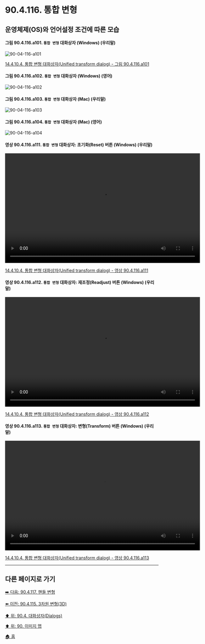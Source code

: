 # 90.4.116. 통합 변형
## 운영체제(OS)와 언어설정 조건에 따른 모습

<a id="90-04-116-a101"></a>

#### 그림 90.4.116.a101. `통합 변형` 대화상자 (Windows) (우리말)
![90-04-116-a101](https://github.com/wonder13662/gimp/assets/15767104/b1cd9460-8712-4a81-9e1d-d285f28a2ce4)

[14.4.10.4. 통합 변형 대화상자(Unified transform dialog) - 그림 90.4.116.a101](./14-04-10-04-unified_transform_dialog.md#90-04-116-a101)

<a id="90-04-116-a102"></a>

#### 그림 90.4.116.a102. `통합 변형` 대화상자 (Windows) (영어)
![90-04-116-a102](https://github.com/wonder13662/gimp/assets/15767104/64123dac-d3d3-41b8-980f-e8e6b39d5f70)

<a id="90-04-116-a103"></a>

#### 그림 90.4.116.a103. `통합 변형` 대화상자 (Mac) (우리말)
![90-04-116-a103](https://github.com/wonder13662/gimp/assets/15767104/4a22296a-be35-4914-9b37-51edea3c6b00)

<a id="90-04-116-a104"></a>

#### 그림 90.4.116.a104. `통합 변형` 대화상자 (Mac) (영어)
![90-04-116-a104](https://github.com/wonder13662/gimp/assets/15767104/32eb67a7-a24f-496f-abed-2c0dd41caa13)

<a id="90-04-116-a111"></a>

#### 영상 90.4.116.a111. `통합 변형` 대화상자: 초기화(Reset) 버튼 (Windows) (우리말)
<video controls="controls" width="640" height="360" src="https://github.com/wonder13662/gimp/assets/15767104/4e75a70f-7847-499f-a5d2-a1092b0bff05"></video>

[14.4.10.4. 통합 변형 대화상자(Unified transform dialog) - 영상 90.4.116.a111](./14-04-10-04-unified_transform_dialog.md#90-04-116-a111)

<a id="90-04-116-a112"></a>

#### 영상 90.4.116.a112. `통합 변형` 대화상자: 재조정(Readjust) 버튼 (Windows) (우리말)
<video controls="controls" width="640" height="360" src="https://github.com/wonder13662/gimp/assets/15767104/4449eb22-91f5-4832-a512-a654c924e30a"></video>

[14.4.10.4. 통합 변형 대화상자(Unified transform dialog) - 영상 90.4.116.a112](./14-04-10-04-unified_transform_dialog.md#90-04-116-a112)

<a id="90-04-116-a113"></a>

#### 영상 90.4.116.a113. `통합 변형` 대화상자: 변형(Transform) 버튼 (Windows) (우리말)
<video controls="controls" width="640" height="360" src="https://github.com/wonder13662/gimp/assets/15767104/faafb98d-a4f4-4d03-ac0c-be283e27f47c"></video>

[14.4.10.4. 통합 변형 대화상자(Unified transform dialog) - 영상 90.4.116.a113](./14-04-10-04-unified_transform_dialog.md#90-04-116-a113)

***

## 다른 페이지로 가기

[➡️ 다음: 90.4.117. 핸들 변형](./90-04-117-handle_transform.md)

[⬅️ 이전: 90.4.115. 3차원 변형(3D)](./90-04-115-3d_transform.md)

[⬆️ 위: 90.4. 대화상자(Dialogs)](./90-04-00-dialogs.md)

[⬆️ 위: 90. 이미지 맵](./90-00-image-map.md)

[🏠 홈](./00-home.md)
